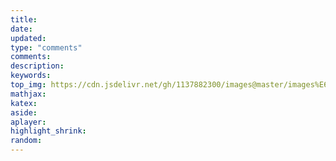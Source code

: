 ```yaml
---
title:
date:
updated:
type: "comments"
comments:
description:
keywords:
top_img: https://cdn.jsdelivr.net/gh/1137882300/images@master/images%E6%84%8F%E5%A4%A7%E5%88%A9%202.png
mathjax:
katex:
aside:
aplayer:
highlight_shrink:
random:
---
```

